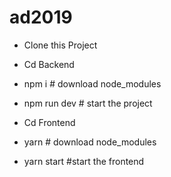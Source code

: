 # ad2019

- Clone this Project 

- Cd Backend

- npm i  # download node_modules

- npm run dev # start the project


- Cd Frontend

- yarn # download node_modules

- yarn start #start the frontend
